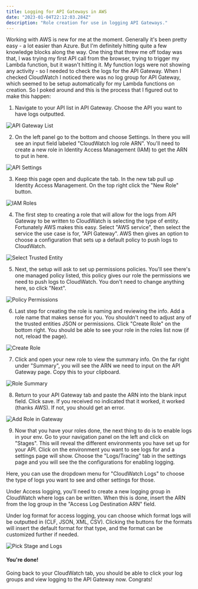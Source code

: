 ```yaml
---
title: Logging for API Gateways in AWS
date: "2023-01-04T22:12:03.284Z"
description: "Role creation for use in logging API Gateways."
---
```


Working with AWS is new for me at the moment. Generally it's been pretty easy - a lot easier than Azure. But I'm definitely hitting quite a few knowledge blocks along the way. One thing that threw me off today was that, I was trying my first API call from the browser, trying to trigger my Lambda function, but it wasn't hitting it. My function logs were not showing any activity - so I needed to check the logs for the API Gateway. When I checked CloudWatch I noticed there was no log group for API Gateway, which seemed to be setup automatically for my Lambda functions on creation. So I poked around and this is the process that I figured out to make this happen:

1. Navigate to your API list in API Gateway. Choose the API you want to have logs outputted.

![API Gateway List](./api-list.png)

2. On the left panel go to the bottom and choose Settings. In there you will see an input field labeled "CloudWatch log role ARN". You'll need to create a new role in Identity Access Management (IAM) to get the ARN to put in here. 

![API Settings](./api-settings-blank.png)

3. Keep this page open and duplicate the tab. In the new tab pull up Identity Access Management. On the top right click the "New Role" button.

![IAM Roles](./iam-roles-redacted2.png)

4. The first step to creating a role that will allow for the logs from API Gateway to be written to CloudWatch is selecting the type of entity. Fortunately AWS makes this easy. Select "AWS service", then select the service the use case is for, "API Gateway". AWS then gives an option to choose a configuration that sets up a default policy to push logs to CloudWatch. 

![Select Trusted Entity](./select-trusted-entity.png)

5. Next, the setup will ask to set up permissions policies. You'll see there's one managed policy listed, this policy gives our role the permissions we need to push logs to CloudWatch. You don't need to change anything here, so click "Next".

![Policy Permissions](./policy-permissions.png)

6. Last step for creating the role is naming and reviewing the info. Add a role name that makes sense for you. You shouldn't need to adjust any of the trusted entities JSON or permissions. Click "Create Role" on the bottom right. You should be able to see your role in the roles list now (if not, reload the page). 

![Create Role](./confirmation-create-role.png)

7. Click and open your new role to view the summary info. On the far right under "Summary", you will see the ARN we need to input on the API Gateway page. Copy this to your clipboard.

![Role Summary](./role-summary-redacted.png)

8. Return to your API Gateway tab and paste the ARN into the blank input field. Click save. If you received no indicated that it worked, it worked (thanks AWS). If not, you should get an error. 

![Add Role in Gateway](./api-gateway-filled-redacted.png)

9. Now that you have your roles done, the next thing to do is to enable logs in your env. Go to your navigation panel on the left and click on "Stages". This will reveal the different environments you have set up for your API. Click on the environment you want to see logs for and a settings page will show. Choose the "Logs/Tracing" tab in the settings page and you will see the the configurations for enabling logging.

Here, you can use the dropdown menu for "CloudWatch Logs" to choose the type of logs you want to see and other settings for those. 

Under Access logging, you'll need to create a new logging group in CloudWatch where logs can be written. When this is done, insert the ARN from the log group in the "Access Log Destination ARN" field. 

Under log format for access logging, you can choose which format logs will be outputted in (CLF, JSON, XML, CSV). Clicking the buttons for the formats will insert the default format for that type, and the format can be customized further if needed. 

![Pick Stage and Logs](./stage-pick-redacted.png)

#### You're done!

Going back to your CloudWatch tab, you should be able to click your log groups and view logging to the API Gateway now. Congrats!

